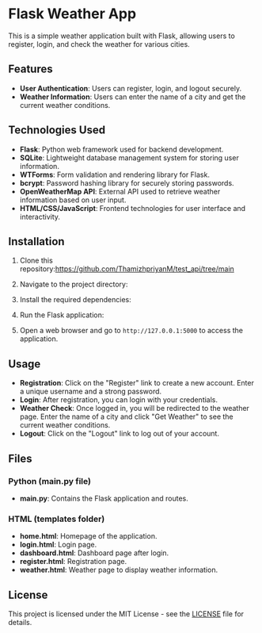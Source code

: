 # Flask Weather App

This is a simple weather application built with Flask, allowing users to register, login, and check the weather for various cities.

## Features

- **User Authentication**: Users can register, login, and logout securely.
- **Weather Information**: Users can enter the name of a city and get the current weather conditions.

## Technologies Used

- **Flask**: Python web framework used for backend development.
- **SQLite**: Lightweight database management system for storing user information.
- **WTForms**: Form validation and rendering library for Flask.
- **bcrypt**: Password hashing library for securely storing passwords.
- **OpenWeatherMap API**: External API used to retrieve weather information based on user input.
- **HTML/CSS/JavaScript**: Frontend technologies for user interface and interactivity.

## Installation

1. Clone this repository:https://github.com/ThamizhpriyanM/test_api/tree/main

2. Navigate to the project directory:


3. Install the required dependencies:


4. Run the Flask application:


5. Open a web browser and go to `http://127.0.0.1:5000` to access the application.

## Usage

- **Registration**: Click on the "Register" link to create a new account. Enter a unique username and a strong password.
- **Login**: After registration, you can login with your credentials.
- **Weather Check**: Once logged in, you will be redirected to the weather page. Enter the name of a city and click "Get Weather" to see the current weather conditions.
- **Logout**: Click on the "Logout" link to log out of your account.
## Files
### Python (main.py file)

- **main.py**: Contains the Flask application and routes.

### HTML (templates folder)

- **home.html**: Homepage of the application.
- **login.html**: Login page.
- **dashboard.html**: Dashboard page after login.
- **register.html**: Registration page.
- **weather.html**: Weather page to display weather information.


## License

This project is licensed under the MIT License - see the [LICENSE](LICENSE) file for details.
